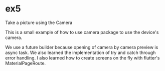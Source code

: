 # ex5

Take a picture using the Camera

This is a small example of how to use camera package to use the device's camera.


We use a future builder because opening of camera by camera preview is async task.
We also learned the implementation of try and catch through error handling.
I also learned how to create screens on the fly with flutter's MaterialPageRoute.


